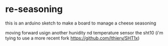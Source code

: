 # re-seasoning
this is an arduino sketch to make a board to manage a cheese seasoning 


moving forward usign another hunidity nd temperature sensor the sht10 (i'm tying to use a more recent fork https://github.com/lthiery/SHT1x)

